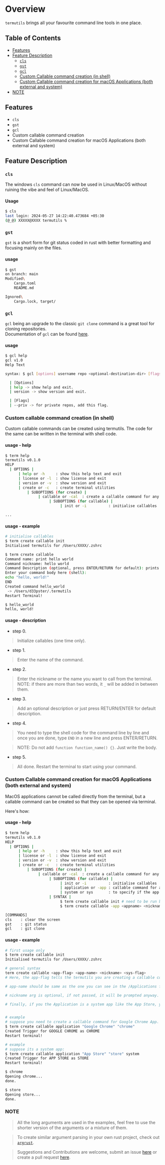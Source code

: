 # Overview

`termutils` brings all your favourite command line tools in one place.

## Table of Contents

- [Features](#features)
- [Feature Description](#feature-description)
  - [`cls`](#cls)
  - [`gst`](#gst)
  - [`gcl`](#gcl)
  - [Custom Callable command creation (in shell)](#custom-callable-command-creation-in-shell)
  - [Custom Callable command creation for macOS Applications (both external and system)](#custom-callable-command-creation-for-macos-applications-both-external-and-system)
- [NOTE](#note)

## Features

- `cls`
- `gst`
- `gcl`
- Custom callable command creation
- Custom Callable command creation for macOS Applications (both external and system)

## Feature Description

### `cls`

The windows `cls` command can now be used in Linux/MacOS without ruining the vibe and feel of Linux/MacOS.

#### Usage

```bash
$ cls
last login: 2024-05-27 14:22:40.473684 +05:30
(@_@) XXXXX@XXXX termutils % 
```

### `gst`

`gst` is a short form for git status coded in rust with better formatting and focusing mainly on the files.

#### usage

```bash
$ gst
on branch: main
Modified\
    Cargo.toml
    README.md

Ignored\
    Cargo.lock, target/
```

### `gcl`

`gcl` being an upgrade to the classic `git clone` command is a great tool for cloning repositories.  
Documentation of `gcl` can be found [here](https://github.com/d33pster/gcl).

#### usage

```bash
$ gcl help
gcl v1.0
Help Text

syntax: $ gcl [options] username repo <optional-destination-dir> [flags]

  | [Options]
  | help -> show help and exit.
  | version -> show version and exit.

  | [Flags]
  | --priv -> for private repos, add this flag.
```

### Custom callable command creation (in shell)

Custom callable commands can be created using termutils. The code for the same can be written in the terminal with shell code.

#### usage - help

```bash
$ term help
termutils v0.1.0
HELP
  | OPTIONS |
      | help or -h     : show this help text and exit
      | license or -l  : show license and exit
      | version or -v  : show version and exit
      | create or -c   : create terminal utilities
          | SUBOPTIONS (for create) |
               | callable or -cal  : create a callable command for any application
                    | SUBOPTIONS (for callable) |
                         | init or -i          : initialise callables

...
```

#### usage - example

```bash
# initialise callables
$ term create callable init
Initialised termutils for /Users/XXXX/.zshrc
```

```bash
$ term create callable
Command name: print hello world
Command nickname: hello world
Command Description (optional, press ENTER/RETURN for default): prints hello world in the terminal
Enter your command body here (shell):
echo "hello, world!"
END
Created command hello_world
 -> /Users/d33pster/.termutils
Restart Terminal!
```

```bash
$ hello_world
hello, world!
```

#### usage - description

- step 0.

> Initialize callables (one time only).

- step 1.

> Enter the name of the command.

- step 2.

> Enter the nickname or the name you want to call from the terminal. NOTE: if there are more than two words, it `_` will be added in between them.

- step 3.

> Add an optional description or just press RETURN/ENTER for default description.

- step 4.

> You need to type the shell code for the command line by line and once you are done, type `END` in a new line and press ENTER/RETURN.

> NOTE: Do not add `function function_name() {}`. Just write the body.

- step 5.

> All done. Restart the terminal to start using your command.

### Custom Callable command creation for macOS Applications (both external and system)

MacOS applications cannot be called directly from the terminal, but a callable command can be created so that they can be opened via terminal.

Here's how:

#### usage - help

```bash
$ term help
termutils v0.1.0
HELP
  | OPTIONS |
      | help or -h     : show this help text and exit
      | license or -l  : show license and exit
      | version or -v  : show version and exit
      | create or -c   : create terminal utilities
          | SUBOPTIONS (for create) |
               | callable or -cal  : create a callable command for any application
                    | SUBOPTIONS (for callable) |
                         | init or -i          : initialise callables
                         | application or -app : callable command for an application
                         | system or sys       : to specify if the app is a system app.
                    | SYNTAX |
                         $ term create callable init # need to be run before callables can be created.
                         $ term create callable -app <appname> <nickname> <optional-system-flag>

[COMMANDS]
cls    : clear the screen
gst    : git status
gcl    : git clone
```

#### usage - example

```bash
# first usage only
$ term create callable init
Initialised termutils for /Users/XXXX/.zshrc
```

```bash
# general syntax
term create callable <app-flag> <app-name> <nickname> <sys-flag>
# Here, the app-flag tells the termutils you are creating a callable command for an Application.

# app-name should be same as the one you can see in the /Applications folder.

# nickname arg is optional, if not passed, it will be prompted anyway. This nickname will be the command that you can call in the terminal. NOTE: if more than one word is there `_` will be added in place of a white space.

# finally, if you the Application is a system app like the App Store, you need to add a sys-flag. else no need.


# example
# suppose you need to create a callable command for Google Chrome App.
$ term create callable application "Google Chrome" "chrome"
Created Trigger for GOOGLE CHROME as CHROME
Restart terminal!

# example
# suppose its a system app:
$ term create callable application "App Store" "store" system
Created Trigger for APP STORE as STORE
Restart terminal!
```

```bash
$ chrome
Opening chrome...
done.
```

```bash
$ store
Opening store...
done.
```

### NOTE

> All the long arguments are used in the examples, feel free to use the shorter version of the arguments or a mixture of them.

> To create similar argument parsing in your own rust project, check out [`argrust`](https://crates.io/crates/argrust).

> Suggestions and Contributions are welcome, submit an issue [here](https://github.com/d33pster/termutils/issues) or create a pull request [here](https://github.com/d33pster/termutils/pulls).